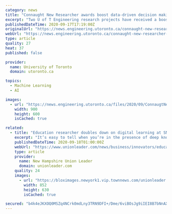 ```yaml
---
category: news
title: "Connaught New Researcher awards boost data-driven decision making and machine learning research"
excerpt: "Two U of T Engineering research projects have received a boost from Connaught New Researcher awards. Professor Merve Bodur (MIE) will investigate new ways to optimize strategic decisions for electric car sharing systems,"
publishedDateTime: 2020-09-17T17:19:00Z
originalUrl: "https://news.engineering.utoronto.ca/connaught-new-researcher-awards-boost-data-driven-decision-making-and-machine-learning-research/"
webUrl: "https://news.engineering.utoronto.ca/connaught-new-researcher-awards-boost-data-driven-decision-making-and-machine-learning-research/"
type: article
quality: 27
heat: 37
published: false

provider:
  name: University of Toronto
  domain: utoronto.ca

topics:
  - Machine Learning
  - AI

images:
  - url: "https://news.engineering.utoronto.ca/files/2020/09/ConnaugtNewResearcherComposite.jpg"
    width: 900
    height: 600
    isCached: true

related:
  - title: "Education researcher doubles down on digital learning at SNHU Labs"
    excerpt: "It’s easy to tell when you’re in the presence of deep knowledge and passion — that’s the sense you get when talking with social psychologist and researcher Dr. Faby Gagne"
    publishedDateTime: 2020-09-18T01:00:00Z
    webUrl: "https://www.unionleader.com/news/business/innovators/education-researcher-doubles-down-on-digital-learning-at-snhu-labs/article_59e08aef-4b16-51f7-bcee-0e3a9813ae05.html"
    type: article
    provider:
      name: New Hampshire Union Leader
      domain: unionleader.com
    quality: 24
    images:
      - url: "https://bloximages.newyork1.vip.townnews.com/unionleader.com/content/tncms/assets/v3/editorial/a/35/a356ad4d-87f0-571f-9e2c-94a8483dea1c/5f628b202374c.image.jpg?resize=852%2C630"
        width: 852
        height: 630
        isCached: true

secured: "b4k4eJKXOQ0MSZq4NCrk0mdLny3TRN9DFI+/Dme/6viBOsJg9iIEI8B7bNnAXOzTn7YZSBP1lnSzbxtkL1cou/eNh1JcpK+Q2dHmP2ieIlowU5YyT+/BhzFk25j7/fzpuThAMDwn5ryO4V9iUtlvtzhJhfZWFLoMAXn/S5sZPWt1pivw8bdp1NFip8ULTsDOGRRxh+dAriU3QzpmaPldTV4ozcJLJI8LgllQbvNqokkMSeFq9kZg49eL+3Ehri2yOay7DFeTZmlDt9lvNitE16yD8CgEg3fHS9jJK2QO+TsLTtSDVMdkMI5er7M1PxsaGPT55RV6Og7INlD9NXvyroxfmhbi1dOGkrJmbMQOtSE=;+MyJU4vnpayuLBt8JiSz6w=="
---
```


